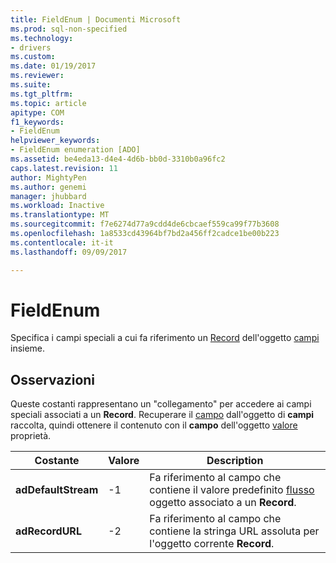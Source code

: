 ```yaml
---
title: FieldEnum | Documenti Microsoft
ms.prod: sql-non-specified
ms.technology:
- drivers
ms.custom: 
ms.date: 01/19/2017
ms.reviewer: 
ms.suite: 
ms.tgt_pltfrm: 
ms.topic: article
apitype: COM
f1_keywords:
- FieldEnum
helpviewer_keywords:
- FieldEnum enumeration [ADO]
ms.assetid: be4eda13-d4e4-4d6b-bb0d-3310b0a96fc2
caps.latest.revision: 11
author: MightyPen
ms.author: genemi
manager: jhubbard
ms.workload: Inactive
ms.translationtype: MT
ms.sourcegitcommit: f7e6274d77a9cdd4de6cbcaef559ca99f77b3608
ms.openlocfilehash: 1a8533cd43964bf7bd2a456ff2cadce1be00b223
ms.contentlocale: it-it
ms.lasthandoff: 09/09/2017

---
```

# <a name="fieldenum"></a>FieldEnum
Specifica i campi speciali a cui fa riferimento un [Record](../../../ado/reference/ado-api/record-object-ado.md) dell'oggetto [campi](../../../ado/reference/ado-api/fields-collection-ado.md) insieme.  
  
## <a name="remarks"></a>Osservazioni  
 Queste costanti rappresentano un "collegamento" per accedere ai campi speciali associati a un **Record**. Recuperare il [campo](../../../ado/reference/ado-api/field-object.md) dall'oggetto di **campi** raccolta, quindi ottenere il contenuto con il **campo** dell'oggetto [valore](../../../ado/reference/ado-api/value-property-ado.md) proprietà.  
  
|Costante|Valore|Description|  
|--------------|-----------|-----------------|  
|**adDefaultStream**|-1|Fa riferimento al campo che contiene il valore predefinito [flusso](../../../ado/reference/ado-api/stream-object-ado.md) oggetto associato a un **Record**.|  
|**adRecordURL**|-2|Fa riferimento al campo che contiene la stringa URL assoluta per l'oggetto corrente **Record**.|

